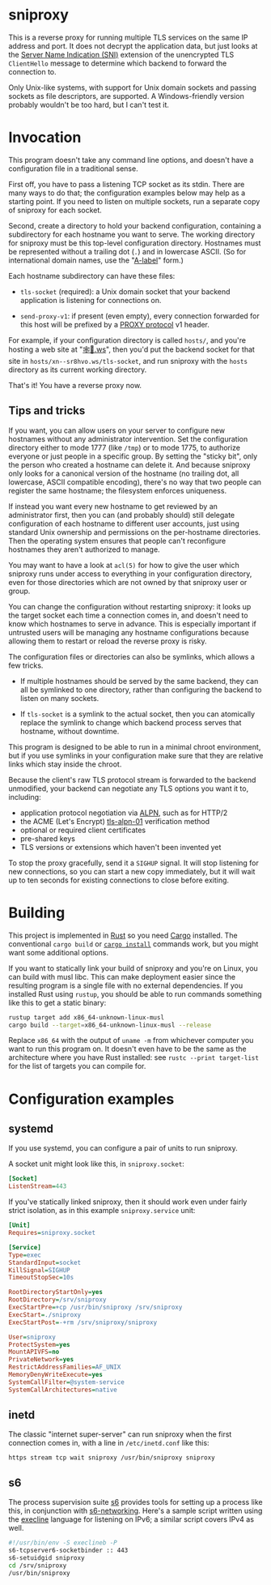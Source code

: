 # sniproxy

This is a reverse proxy for running multiple TLS services on the same IP
address and port. It does not decrypt the application data, but just
looks at the [Server Name Indication (SNI)][SNI] extension of the
unencrypted TLS `ClientHello` message to determine which backend to
forward the connection to.

[SNI]: https://en.wikipedia.org/wiki/Server_Name_Indication

Only Unix-like systems, with support for Unix domain sockets and passing
sockets as file descriptors, are supported. A Windows-friendly version
probably wouldn't be too hard, but I can't test it.

# Invocation

This program doesn't take any command line options, and doesn't have a
configuration file in a traditional sense.

First off, you have to pass a listening TCP socket as its stdin. There
are many ways to do that; the configuration examples below may help as a
starting point. If you need to listen on multiple sockets, run a
separate copy of sniproxy for each socket.

Second, create a directory to hold your backend configuration,
containing a subdirectory for each hostname you want to serve. The
working directory for sniproxy must be this top-level configuration
directory. Hostnames must be represented without a trailing dot (`.`)
and in lowercase ASCII. (So for international domain names, use the
"[A-label][]" form.)

[A-label]: https://tools.ietf.org/html/rfc5890#section-2.3.2.1

Each hostname subdirectory can have these files:

- `tls-socket` (required): a Unix domain socket that your backend
  application is listening for connections on.

- `send-proxy-v1`: if present (even empty), every connection forwarded
  for this host will be prefixed by a [PROXY protocol][] v1 header.

[PROXY protocol]: https://www.haproxy.org/download/2.1/doc/proxy-protocol.txt

For example, if your configuration directory is called `hosts/`, and
you're hosting a web site at "[🕸💍.ws][webring]", then you'd put the
backend socket for that site in `hosts/xn--sr8hvo.ws/tls-socket`, and
run sniproxy with the `hosts` directory as its current working
directory.

[webring]: https://🕸💍.ws

That's it! You have a reverse proxy now.

## Tips and tricks

If you want, you can allow users on your server to configure new
hostnames without any administrator intervention. Set the configuration
directory either to mode 1777 (like `/tmp`) or to mode 1775, to
authorize everyone or just people in a specific group. By setting the
"sticky bit", only the person who created a hostname can delete it.
And because sniproxy only looks for a canonical version of the hostname
(no trailing dot, all lowercase, ASCII compatible encoding), there's no
way that two people can register the same hostname; the filesystem
enforces uniqueness.

If instead you want every new hostname to get reviewed by an
administrator first, then you can (and probably should) still delegate
configuration of each hostname to different user accounts, just using
standard Unix ownership and permissions on the per-hostname directories.
Then the operating system ensures that people can't reconfigure
hostnames they aren't authorized to manage.

You may want to have a look at `acl(5)` for how to give the user which
sniproxy runs under access to everything in your configuration
directory, even for those directories which are not owned by that
sniproxy user or group.

You can change the configuration without restarting sniproxy: it looks
up the target socket each time a connection comes in, and doesn't need
to know which hostnames to serve in advance. This is especially
important if untrusted users will be managing any hostname
configurations because allowing them to restart or reload the reverse
proxy is risky.

The configuration files or directories can also be symlinks, which
allows a few tricks.

- If multiple hostnames should be served by the same backend, they can
  all be symlinked to one directory, rather than configuring the backend
  to listen on many sockets.

- If `tls-socket` is a symlink to the actual socket, then you can
  atomically replace the symlink to change which backend process serves
  that hostname, without downtime.

This program is designed to be able to run in a minimal chroot
environment, but if you use symlinks in your configuration make sure
that they are relative links which stay inside the chroot.

Because the client's raw TLS protocol stream is forwarded to the backend
unmodified, your backend can negotiate any TLS options you want it to,
including:

- application protocol negotiation via [ALPN][], such as for HTTP/2
- the ACME (Let's Encrypt) [tls-alpn-01][] verification method
- optional or required client certificates
- pre-shared keys
- TLS versions or extensions which haven't been invented yet

[ALPN]: https://en.wikipedia.org/wiki/Application-Layer_Protocol_Negotiation
[tls-alpn-01]: https://tools.ietf.org/html/rfc8737

To stop the proxy gracefully, send it a `SIGHUP` signal. It will stop
listening for new connections, so you can start a new copy immediately,
but it will wait up to ten seconds for existing connections to close
before exiting.

# Building

This project is implemented in [Rust][] so you need [Cargo][] installed.
The conventional `cargo build` or [`cargo install`][install] commands
work, but you might want some additional options.

[Rust]: https://www.rust-lang.org/
[Cargo]: https://doc.rust-lang.org/cargo/getting-started/installation.html
[install]: https://doc.rust-lang.org/book/ch14-04-installing-binaries.html

If you want to statically link your build of sniproxy and you're on
Linux, you can build with musl libc. This can make deployment easier
since the resulting program is a single file with no external
dependencies. If you installed Rust using `rustup`, you should be able
to run commands something like this to get a static binary:

```sh
rustup target add x86_64-unknown-linux-musl
cargo build --target=x86_64-unknown-linux-musl --release
```

Replace `x86_64` with the output of `uname -m` from whichever computer you
want to run this program on. It doesn't even have to be the same as the
architecture where you have Rust installed: see `rustc --print
target-list` for the list of targets you can compile for.

# Configuration examples

## systemd

If you use systemd, you can configure a pair of units to run sniproxy.

A socket unit might look like this, in `sniproxy.socket`:

```ini
[Socket]
ListenStream=443
```

If you've statically linked sniproxy, then it should work even under
fairly strict isolation, as in this example `sniproxy.service` unit:

```ini
[Unit]
Requires=sniproxy.socket

[Service]
Type=exec
StandardInput=socket
KillSignal=SIGHUP
TimeoutStopSec=10s

RootDirectoryStartOnly=yes
RootDirectory=/srv/sniproxy
ExecStartPre=+cp /usr/bin/sniproxy /srv/sniproxy
ExecStart=./sniproxy
ExecStartPost=-+rm /srv/sniproxy/sniproxy

User=sniproxy
ProtectSystem=yes
MountAPIVFS=no
PrivateNetwork=yes
RestrictAddressFamilies=AF_UNIX
MemoryDenyWriteExecute=yes
SystemCallFilter=@system-service
SystemCallArchitectures=native
```

## inetd

The classic "internet super-server" can run sniproxy when the first
connection comes in, with a line in `/etc/inetd.conf` like this:

```
https stream tcp wait sniproxy /usr/bin/sniproxy sniproxy
```

## s6

The process supervision suite [s6][] provides tools for setting up a
process like this, in conjunction with [s6-networking][]. Here's a
sample script written using the [execline][] language for listening on
IPv6; a similar script covers IPv4 as well.

[s6]: http://skarnet.org/software/s6/
[s6-networking]: http://skarnet.org/software/s6-networking/
[execline]: http://skarnet.org/software/execline/

```sh
#!/usr/bin/env -S execlineb -P
s6-tcpserver6-socketbinder :: 443
s6-setuidgid sniproxy
cd /srv/sniproxy
/usr/bin/sniproxy
```
